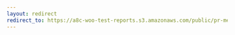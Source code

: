 ```yaml
---
layout: redirect
redirect_to: https://a8c-woo-test-reports.s3.amazonaws.com/public/pr-merge/39748/api/index.html
---
```

